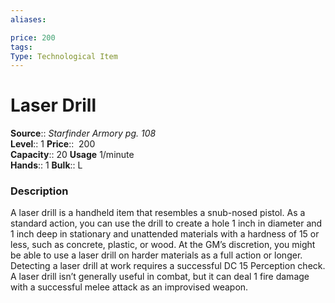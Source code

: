 ```yaml
---
aliases: 

price: 200
tags: 
Type: Technological Item
---
```


# Laser Drill

**Source**:: _Starfinder Armory pg. 108_  
**Level**:: 1
**Price**::  200  
**Capacity**:: 20 **Usage** 1/minute  
**Hands**:: 1
**Bulk**:: L

### Description

A laser drill is a handheld item that resembles a snub-nosed pistol. As a standard action, you can use the drill to create a hole 1 inch in diameter and 1 inch deep in stationary and unattended materials with a hardness of 15 or less, such as concrete, plastic, or wood. At the GM’s discretion, you might be able to use a laser drill on harder materials as a full action or longer. Detecting a laser drill at work requires a successful DC 15 Perception check. A laser drill isn’t generally useful in combat, but it can deal 1 fire damage with a successful melee attack as an improvised weapon.
